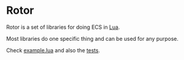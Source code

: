 # Rotor

Rotor is a set of libraries for doing ECS in [Lua][lua-org].

Most libraries do one specific thing and can be used for any purpose.

Check [example.lua][example-file] and also the [tests][tests-dir].

[example-file]: example.lua
[tests-dir]: spec/
[lua-org]: https://lua.org/ "lua.org"
